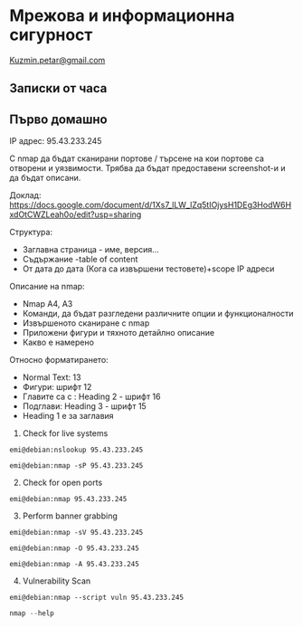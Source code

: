 # Мрежова и информационна сигурност
Kuzmin.petar@gmail.com

## Записки от часа

## Първо домашно
IP адрес: 95.43.233.245

С nmap да бъдат сканирани портове / търсене на кои портове са отворени и уязвимости. Трябва да бъдат предоставени screenshot-и и да бъдат описани.

Доклад: https://docs.google.com/document/d/1Xs7_lLW_lZq5tIOjysH1DEg3HodW6HxdOtCWZLeah0o/edit?usp=sharing

Структура:
- Заглавна страница - име, версия...
- Съдържание -table of content
- От дата до дата (Кога са извършени тестовете)+scope IP адреси

Описание на nmap:
- Nmap A4, A3
- Команди, да бъдат разгледени различните опции и функционалности
- Извършеното сканиране с nmap
- Приложени фигури и тяхното детайлно описание
- Какво е намеренo

Относно форматирането:
- Normal Text: 13
- Фигури: шрифт 12
- Главите са с : Heading 2 - шрифт 16
- Подглави: Heading 3 - шрифт 15
- Heading 1 e за заглавия
1. Check for live systems
```console
emi@debian:nslookup 95.43.233.245
```
```console
emi@debian:nmap -sP 95.43.233.245
```
2. Check for open ports
```console
emi@debian:nmap 95.43.233.245
```
3. Perform banner grabbing
```console
emi@debian:nmap -sV 95.43.233.245
```
```console
emi@debian:nmap -O 95.43.233.245
```
```console
emi@debian:nmap -A 95.43.233.245
```
4. Vulnerability Scan
```console
emi@debian:nmap --script vuln 95.43.233.245
```
```c
nmap --help
```

